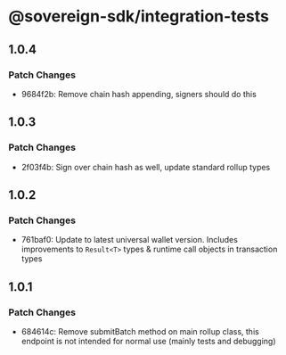 # @sovereign-sdk/integration-tests

## 1.0.4

### Patch Changes

- 9684f2b: Remove chain hash appending, signers should do this

## 1.0.3

### Patch Changes

- 2f03f4b: Sign over chain hash as well, update standard rollup types

## 1.0.2

### Patch Changes

- 761baf0: Update to latest universal wallet version. Includes improvements to `Result<T>` types & runtime call objects in transaction types

## 1.0.1

### Patch Changes

- 684614c: Remove submitBatch method on main rollup class, this endpoint is not intended for normal use (mainly tests and debugging)
